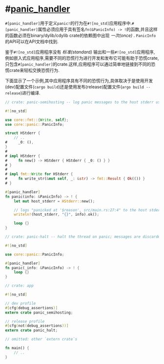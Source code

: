 # #[panic_handler](#[panic_handler])

`#[panic_handler]`用于定义`panic!`的行为在`#![no_std]`应用程序中.`#[panic_handler]`属性必须应用于具有签名`fn(&PanicInfo) -> !`的函数,并且这样的函数必须在binary/dylib/cdylib crate的依赖图中出现 *一次(once)* . `PanicInfo`的API可以在API文档中找到.

鉴于`#![no_std]`应用程序没有 *标准(standard)* 输出和一些`#![no_std]`应用程序,例如嵌入式应用程序,需要不同的恐慌行为进行开发和发布它可能有助于恐慌crate,只包含`#[panic_handler]`的crate.这样,应用程序可以通过简单地链接到不同的恐慌crate来轻松交换恐慌行为.

下面显示了一个示例,其中应用程序具有不同的恐慌行为,具体取决于是使用开发(dev)配置文件(`cargo build`)还是使用发布(release)配置文件(`argo build --release`)进行编译.

```Rust
// crate: panic-semihosting -- log panic messages to the host stderr using semihosting

#![no_std]

use core::fmt::{Write, self};
use core::panic::PanicInfo;

struct HStderr {
    // ..
#     _0: (),
}
#
# impl HStderr {
#     fn new() -> HStderr { HStderr { _0: () } }
# }
#
# impl fmt::Write for HStderr {
#     fn write_str(&mut self, _: &str) -> fmt::Result { Ok(()) }
# }

#[panic_handler]
fn panic(info: &PanicInfo) -> ! {
    let mut host_stderr = HStderr::new();

    // logs "panicked at '$reason', src/main.rs:27:4" to the host stderr
    writeln!(host_stderr, "{}", info).ok();

    loop {}
}
```

```Rust
// crate: panic-halt -- halt the thread on panic; messages are discarded

#![no_std]

use core::panic::PanicInfo;

#[panic_handler]
fn panic(_info: &PanicInfo) -> ! {
    loop {}
}
```

```Rust
// crate: app

#![no_std]

// dev profile
#[cfg(debug_assertions)]
extern crate panic_semihosting;

// release profile
#[cfg(not(debug_assertions))]
extern crate panic_halt;

// omitted: other `extern crate`s

fn main() {
    // ..
}
```